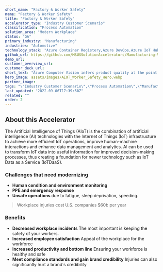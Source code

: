 ```yaml
---
short_name: "Factory & Worker Safety"
name: "Factory & Worker Safety"
title: "Factory & Worker Safety"
accelerator_type: "Industry Customer Scenario"
classification: "Process Automation"
solution_area: "Modern Workplace"
status: "GA"
primary_industry: "Manufacturing"
industries: "Automotive"
technology_stack: "Azure Container Registery,Azure DevOps,Azure IoT Hub,Azure KeyVault,Azure Machine Learning,Azure SQL,Azure Storage,Cognitive Services,Docker,Power BI,Python"
github_url: https://github.com/MSUSSolutionAccelerators/Manufacturing-Vision-Solution-Accelerator-AMD64
demo_url: 
customer_overview_url: 
customer_deck_url: 
short_text: "Azure Computer Vision infers product quality at the point of manufacture on the assembly line in real-time."
hero_image: assets/images/AIOT_Worker_Safety_Hero.webp
partner_image: 
tags: "\"Industry Customer Scenario\",\"Process Automation\",\"Manufacturing\",\"Automotive\",\"Azure Container Registery\",\"Azure DevOps\",\"Azure IoT Hub\",\"Azure KeyVault\",\"Azure Machine Learning\",\"Azure SQL\",\"Azure Storage\",\"Cognitive Services\",\"Docker\",\"Power BI\",\"Python\",\"Modern Workplace\",\"GA\""
last_updated: "2022-09-06T17:39:50Z"
related: ""
order: 2
---
```

## About this Accelerator

The Artificial Intelligence of Things (AIoT) is the combination of artificial intelligence (AI) technologies with the Internet of Things (IoT) infrastructure to achieve more efficient IoT operations, improve human-machine interactions and enhance data management and analytics. AI can be used to transform IoT data into useful information for improved decision-making processes, thus creating a foundation for newer technology such as IoT Data as a Service (IoTDaaS).

### Challenges that need modernizing

* **Human condition and environment monitoring**
* **PPE and emergency response**
* **Unsafe operations** due to fatigue, sleep deprivation, speeding.

> Workplace injuries cost U.S. companies $60b per year

### Benefits

* **Decreased workplace incidents** The most important is keeping the safety of your workers.
* **Increased employee satisfaction** Appeal of the workplace for the workforce
* **Increased productivity and bottom line** Ensuring your workforce is healthy and safe
* **Meet compliance standards and gain brand credibility** Injuries can also significantly hurt a brand's credibility

